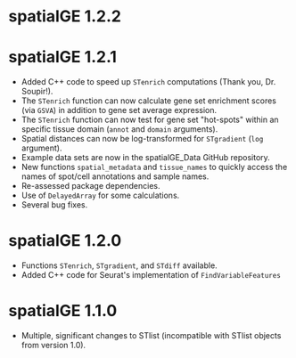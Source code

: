 # spatialGE 1.2.2

# spatialGE 1.2.1

* Added C++ code to speed up `STenrich` computations (Thank you, Dr. Soupir!).
* The `STenrich` function can now calculate gene set enrichment scores (via `GSVA`) in addition to gene set average expression.
* The `STenrich` function can now test for gene set "hot-spots" within an specific tissue domain (`annot` and `domain` arguments).
* Spatial distances can now be log-transformed for `STgradient` (`log` argument).
* Example data sets are now in the spatialGE_Data GitHub repository.
* New functions `spatial_metadata` and `tissue_names` to quickly access the names of spot/cell annotations and sample names.
* Re-assessed package dependencies.
* Use of `DelayedArray` for some calculations.
* Several bug fixes.

# spatialGE 1.2.0

* Functions `STenrich`, `STgradient`, and `STdiff` available.
* Added C++ code for Seurat's implementation of `FindVariableFeatures`

# spatialGE 1.1.0

* Multiple, significant changes to STlist (incompatible with STlist objects from version 1.0).
